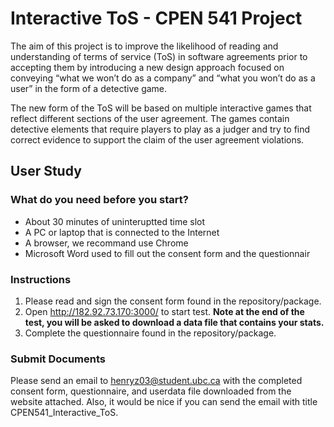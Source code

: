 # Interactive ToS - CPEN 541 Project

The aim of this project is to improve the likelihood of reading and understanding of terms of service (ToS) in software agreements prior to accepting them by introducing a new design approach focused on conveying “what we won’t do as a company” and “what you won’t do as a user” in the form of a detective game.  

The new form of the ToS will be based on multiple interactive games that reflect different sections of the user agreement. The games contain detective elements that require players to play as a judger and try to find correct evidence to support the claim of the user agreement violations.  


## User Study

### What do you need before you start?
* About 30 minutes of uninteruptted time slot
* A PC or laptop that is connected to the Internet
* A browser, we recommand use Chrome
* Microsoft Word used to fill out the consent form and the questionnair

### Instructions
1. Please read and sign the consent form found in the repository/package. 
1. Open http://182.92.73.170:3000/ to start test. **Note at the end of the test, you will be asked to download a data file that contains your stats.**
1. Complete the questionnaire found in the repository/package.  

### Submit Documents

Please send an email to henryz03@student.ubc.ca with the completed consent form, questionnaire, and userdata file downloaded from the website attached. Also, it would be nice if you can send the email with title CPEN541_Interactive_ToS.
